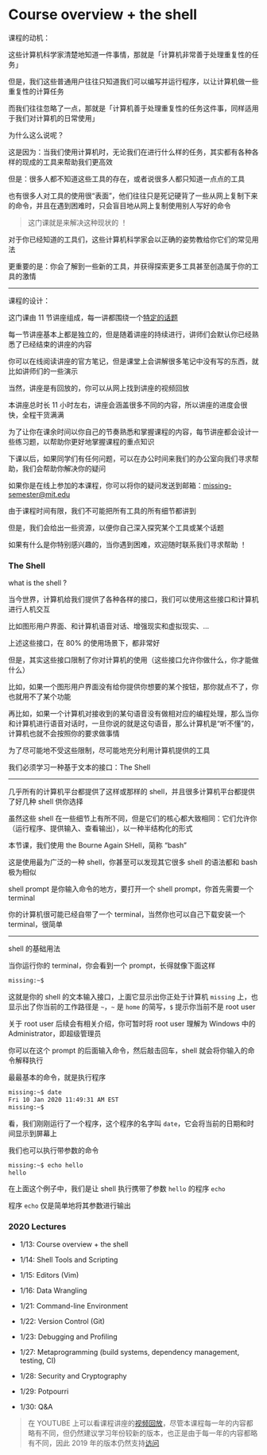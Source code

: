 # Course overview + the shell

课程的动机：

这些计算机科学家清楚地知道一件事情，那就是「计算机非常善于处理重复性的任务」

但是，我们这些普通用户往往只知道我们可以编写并运行程序，以让计算机做一些重复性的计算任务

而我们往往忽略了一点，那就是「计算机善于处理重复性的任务这件事，同样适用于我们对计算机的日常使用」

为什么这么说呢？

这是因为：当我们使用计算机时，无论我们在进行什么样的任务，其实都有各种各样的现成的工具来帮助我们更高效

但是：很多人都不知道这些工具的存在，或者说很多人都只知道一点点的工具

也有很多人对工具的使用很“表面”，他们往往只是死记硬背了一些从网上复制下来的命令，并且在遇到困难时，只会盲目地从网上复制使用别人写好的命令

> 这门课就是来解决这种现状的 ！

对于你已经知道的工具们，这些计算机科学家会以正确的姿势教给你它们的常见用法

更重要的是：你会了解到一些新的工具，并获得探索更多工具甚至创造属于你的工具的激情

---

课程的设计：

这门课由 11 节讲座组成，每一讲都围绕一个[特定的话题](https://cs-notes-lpj.github.io/mit-missing-semester-tools/#/docs/1?id=_2020-lectures)

每一节讲座基本上都是独立的，但是随着讲座的持续进行，讲师们会默认你已经熟悉了已经结束的讲座的内容

你可以在线阅读讲座的官方笔记，但是课堂上会讲解很多笔记中没有写的东西，就比如讲师们的一些演示

当然，讲座是有回放的，你可以从网上找到讲座的视频回放

本讲座总时长 11 小时左右，讲座会涵盖很多不同的内容，所以讲座的进度会很快，全程干货满满

为了让你在课余时间以你自己的节奏熟悉和掌握课程的内容，每节讲座都会设计一些练习题，以帮助你更好地掌握课程的重点知识

下课以后，如果同学们有任何问题，可以在办公时间来我们的办公室向我们寻求帮助，我们会帮助你解决你的疑问

如果你是在线上参加的本课程，你可以将你的疑问发送到邮箱：missing-semester@mit.edu

由于课程时间有限，我们不可能把所有工具的所有细节都讲到

但是，我们会给出一些资源，以便你自己深入探究某个工具或某个话题

如果有什么是你特别感兴趣的，当你遇到困难，欢迎随时联系我们寻求帮助 ！

### The Shell

what is the shell ?

当今世界，计算机给我们提供了各种各样的接口，我们可以使用这些接口和计算机进行人机交互

比如图形用户界面、和计算机语音对话、增强现实和虚拟现实、...

上述这些接口，在 80% 的使用场景下，都非常好

但是，其实这些接口限制了你对计算机的使用（这些接口允许你做什么，你才能做什么）

比如，如果一个图形用户界面没有给你提供你想要的某个按钮，那你就点不了，你也就用不了某个功能

再比如，如果一个计算机对接收到的某句语音没有做相对应的编程处理，那么当你和计算机进行语音对话时，一旦你说的就是这句语音，那么计算机是“听不懂”的，计算机也就不会按照你的要求做事情

为了尽可能地不受这些限制，尽可能地充分利用计算机提供的工具

我们必须学习一种基于文本的接口：The Shell

---

几乎所有的计算机平台都提供了这样或那样的 shell，并且很多计算机平台都提供了好几种 shell 供你选择

虽然这些 shell 在一些细节上有所不同，但是它们的核心都大致相同：它们允许你（运行程序、提供输入、查看输出），以一种半结构化的形式

本节课，我们使用 the Bourne Again SHell，简称 “bash”

这是使用最为广泛的一种 shell，你甚至可以发现其它很多 shell 的语法都和 bash 极为相似

shell prompt 是你输入命令的地方，要打开一个 shell prompt，你首先需要一个 terminal

你的计算机很可能已经自带了一个 terminal，当然你也可以自己下载安装一个 terminal，很简单

---

shell 的基础用法

当你运行你的 terminal，你会看到一个 prompt，长得就像下面这样

```bash
missing:~$
```

这就是你的 shell 的文本输入接口，上面它显示出你正处于计算机 `missing` 上，也显示出了你当前的工作路径是 `~`，`~` 是 `home` 的简写，`$` 提示你当前不是 root user

关于 root user 后续会有相关介绍，你可暂时将 root user 理解为 Windows 中的 Administrator，即超级管理员

你可以在这个 prompt 的后面输入命令，然后敲击回车，shell 就会将你输入的命令解释执行

最最基本的命令，就是执行程序

```bash
missing:~$ date
Fri 10 Jan 2020 11:49:31 AM EST
missing:~$
```

看，我们刚刚运行了一个程序，这个程序的名字叫 `date`，它会将当前的日期和时间显示到屏幕上

我们也可以执行带参数的命令

```bash
missing:~$ echo hello
hello
```

在上面这个例子中，我们是让 shell 执行携带了参数 `hello` 的程序 `echo`

程序 `echo` 仅是简单地将其参数进行输出



### 2020 Lectures

- 1/13: Course overview + the shell

- 1/14: Shell Tools and Scripting

- 1/15: Editors (Vim)

- 1/16: Data Wrangling

- 1/21: Command-line Environment

- 1/22: Version Control (Git)

- 1/23: Debugging and Profiling

- 1/27: Metaprogramming (build systems, dependency management, testing, CI)

- 1/28: Security and Cryptography

- 1/29: Potpourri

- 1/30: Q&A

> 在 YOUTUBE 上可以看课程讲座的[视频回放](https://www.youtube.com/playlist?list=PLyzOVJj3bHQuloKGG59rS43e29ro7I57J)，尽管本课程每一年的内容都略有不同，但仍然建议学习年份较新的版本，也正是由于每一年的内容都略有不同，因此 2019 年的版本仍然支持[访问](https://missing.csail.mit.edu/2019/)

